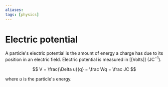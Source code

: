 ```yaml
---
aliases: 
tags: [physics]
---
```


# Electric potential

A particle's electric potential is the amount of energy a charge has due to its position in an electric field. Electric potential is measured in [[Volts]] (JC$^{-1}$).

$$ V = \frac{\Delta u}{q} = \frac Wq = \frac JC $$

where $u$ is the particle's energy.

